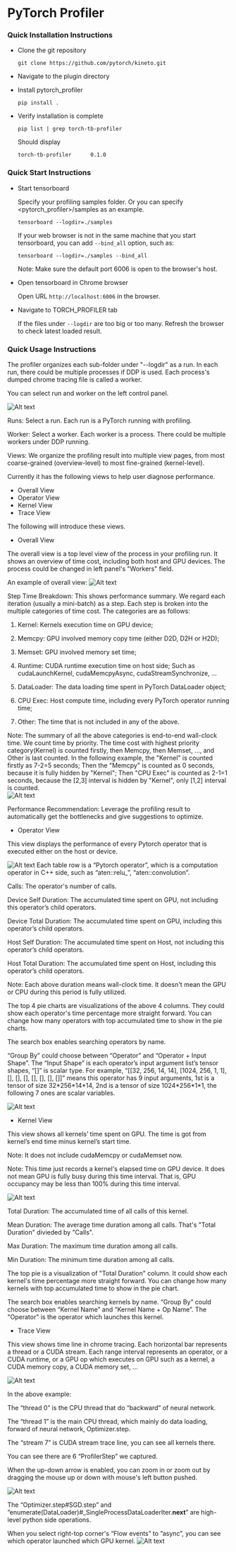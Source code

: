 # PyTorch Profiler

### Quick Installation Instructions

* Clone the git repository

  `git clone https://github.com/pytorch/kineto.git`

* Navigate to the plugin directory

* Install pytorch_profiler

  `pip install .`

* Verify installation is complete

  `pip list | grep torch-tb-profiler`

  Should display

  `torch-tb-profiler      0.1.0`


### Quick Start Instructions

* Start tensorboard

  Specify your profiling samples folder.
  Or you can specify <pytorch_profiler>/samples as an example.

  `tensorboard --logdir=./samples`

  If your web browser is not in the same machine that you start tensorboard,
  you can add `--bind_all` option, such as:

  `tensorboard --logdir=./samples --bind_all`

  Note: Make sure the default port 6006 is open to the browser's host.

* Open tensorboard in Chrome browser

  Open URL `http://localhost:6006` in the browser.

* Navigate to TORCH_PROFILER tab

  If the files under `--logdir` are too big or too many.
  Refresh the browser to check latest loaded result.

### Quick Usage Instructions

The profiler organizes each sub-folder under "--logdir" as a run.
In each run, there could be multiple processes if DDP is used.
Each process's dumped chrome tracing file is called a worker.

You can select run and worker on the left control panel.
   
![Alt text](https://github.com/pytorch/kineto/blob/tb_plugin/tb_plugin/docs/images/control_panel.PNG)

Runs: Select a run. Each run is a PyTorch running with profiling.

Worker: Select a worker. Each worker is a process. There could be multiple workers under DDP running.

Views: We organize the profiling result into multiple view pages, 
from most coarse-grained (overview-level) to most fine-grained (kernel-level).

Currently it has the following views to help user diagnose performance.
- Overall View
- Operator View
- Kernel View
- Trace View

The following will introduce these views.

* Overall View

The overall view is a top level view of the process in your profiling run. 
It shows an overview of time cost, including both host and GPU devices.
The process could be changed in left panel's "Workers" field.

An example of overall view:
![Alt text](https://github.com/pytorch/kineto/blob/tb_plugin/tb_plugin/docs/images/overall_view.PNG)

Step Time Breakdown: This shows performance summary. We regard each iteration (usually a mini-batch) as a step. 
Each step is broken into the multiple categories of time cost. The categories are as follows:

1. Kernel: Kernels execution time on GPU device;

2. Memcpy: GPU involved memory copy time (either D2D, D2H or H2D);

3. Memset: GPU involved memory set time;

4. Runtime: CUDA runtime execution time on host side; 
Such as cudaLaunchKernel, cudaMemcpyAsync, cudaStreamSynchronize, ...

5. DataLoader: The data loading time spent in PyTorch DataLoader object;

6. CPU Exec: Host compute time, including every PyTorch operator running time;

7. Other: The time that is not included in any of the above.

Note: The summary of all the above categories is end-to-end wall-clock time. 
We count time by priority. The time cost with highest priority category(Kernel) is counted firstly, 
then Memcpy, then Memset, ...,  and Other is last counted.
In the following example, the "Kernel" is counted firstly as 7-2=5 seconds; 
Then the "Memcpy" is counted as 0 seconds, because it is fully hidden by "Kernel"; 
Then "CPU Exec" is counted as 2-1=1 seconds, because the [2,3] interval is hidden by "Kernel", only [1,2] interval is counted.  
![Alt text](https://github.com/pytorch/kineto/blob/tb_plugin/tb_plugin/docs/images/time_breakdown_priority.PNG)

Performance Recommendation: Leverage the profiling result to automatically get the bottlenecks 
and give suggestions to optimize. 
 
* Operator View

This view displays the performance of every Pytorch operator that is executed either on the host or device.

![Alt text](https://github.com/pytorch/kineto/blob/tb_plugin/tb_plugin/docs/images/operator_view.PNG)
Each table row is a “Pytorch operator”, which is a computation operator in C++ side, 
such as “aten::relu_”, “aten::convolution”.

Calls: The operator's number of calls.

Device Self Duration: The accumulated time spent on GPU, not including this operator’s child operators.

Device Total Duration: The accumulated time spent on GPU, including this operator’s child operators.

Host Self Duration: The accumulated time spent on Host, not including this operator’s child operators.

Host Total Duration: The accumulated time spent on Host, including this operator’s child operators.

Note: Each above duration means wall-clock time. It doesn't mean the GPU or CPU during this period is fully utilized.

The top 4 pie charts are visualizations of the above 4 columns. 
They could show each operator's time percentage more straight forward.
You can change how many operators with top accumulated time to show in the pie charts. 

The search box enables searching operators by name.

“Group By” could choose between “Operator” and “Operator + Input Shape”. 
The “Input Shape” is each operator’s input argument list’s tensor shapes, 
“[]” is scalar type. For example, “[[32, 256, 14, 14], [1024, 256, 1, 1], [], [], [], [], [], [], []]” 
means this operator has 9 input arguments, 
1st is a tensor of size 32\*256\*14\*14, 
2nd is a tensor of size 1024\*256\*1\*1, 
the following 7 ones are scalar variables.

![Alt text](https://github.com/pytorch/kineto/blob/tb_plugin/tb_plugin/docs/images/operator_view_group_by_inputshape.PNG)

* Kernel View

This view shows all kernels’ time spent on GPU. The time is got from kernel’s end time minus kernel’s start time. 

Note: It does not include cudaMemcpy or cudaMemset now.

Note: This time just records a kernel's elapsed time on GPU device. 
It does not mean GPU is fully busy during this time interval. 
That is, GPU occupancy may be less than 100% during this time interval. 

![Alt text](https://github.com/pytorch/kineto/blob/tb_plugin/tb_plugin/docs/images/kernel_view.PNG)

Total Duration: The accumulated time of all calls of this kernel.

Mean Duration: The average time duration among all calls. That's "Total Duration" divieded by "Calls".

Max Duration: The maximum time duration among all calls.

Min Duration: The minimum time duration among all calls.

The top pie is a visualization of "Total Duration" column. 
It could show each kernel's time percentage more straight forward.
You can change how many kernels with top accumulated time to show in the pie chart. 

The search box enables searching kernels by name.
“Group By” could choose between “Kernel Name” and “Kernel Name + Op Name”. 
The "Operator" is the operator which launches this kernel.

* Trace View

This view shows time line in chrome tracing. Each horizontal bar represents a thread or a CUDA stream.
Each range interval represents an operator, or a CUDA runtime, or a GPU op which executes on GPU 
such as a kernel, a CUDA memory copy, a CUDA memory set, ...

![Alt text](https://github.com/pytorch/kineto/blob/tb_plugin/tb_plugin/docs/images/trace_view.PNG)

In the above example:

The “thread 0” is the CPU thread that do “backward” of neural network.

The “thread 1” is the main CPU thread, which mainly do data loading, forward of neural network, Optimizer.step.

The “stream 7” is CUDA stream trace line, you can see all kernels there.

You can see there are 6 “ProfilerStep” we captured.

When the up-down arrow is enabled, 
you can zoom in or zoom out by dragging the mouse up or down with mouse's left button pushed.

![Alt text](https://github.com/pytorch/kineto/blob/tb_plugin/tb_plugin/docs/images/trace_view_one_step.PNG)

The “Optimizer.step#SGD.step” and ”enumerate(DataLoader)#_SingleProcessDataLoaderIter.__next__”
are high-level python side operations.

When you select right-top corner's “Flow events” to ”async”, you can see which operator launched which GPU kernel.
![Alt text](https://github.com/pytorch/kineto/blob/tb_plugin/tb_plugin/docs/images/trace_view_launch.PNG)
